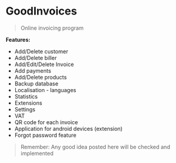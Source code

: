 GoodInvoices  
============  
> Online invoicing program  
  
__Features:__  
*   Add/Delete customer
*   Add/Delete biller
*   Add/Edit/Delete Invoice
*   Add payments
*   Add/Delete products
*   Backup database
*   Localisation - languages
*   Statistics
*   Extensions
*   Settings
*   VAT
*   QR code for each invoice
*   Application for android devices (extension)
*   Forgot password feature
  
  
> Remember: Any good idea posted here will be checked and implemented  